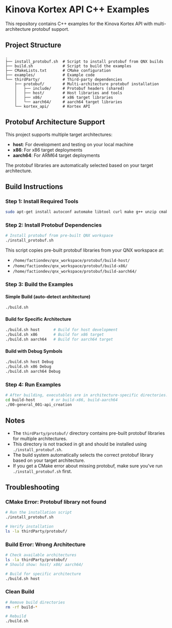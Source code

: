 # Kinova Kortex API C++ Examples

This repository contains C++ examples for the Kinova Kortex API with multi-architecture protobuf support.

## Project Structure

```
.
├── install_protobuf.sh  # Script to install protobuf from QNX builds
├── build.sh             # Script to build the examples
├── CMakeLists.txt       # CMake configuration
├── examples/            # Example code
└── thirdParty/          # Third-party dependencies
    ├── protobuf/        # Multi-architecture protobuf installation
    │   ├── include/     # Protobuf headers (shared)
    │   ├── host/        # Host libraries and tools
    │   ├── x86/         # x86 target libraries
    │   └── aarch64/     # aarch64 target libraries
    └── kortex_api/      # Kortex API
```

## Protobuf Architecture Support

This project supports multiple target architectures:
- **host**: For development and testing on your local machine
- **x86**: For x86 target deployments
- **aarch64**: For ARM64 target deployments

The protobuf libraries are automatically selected based on your target architecture.

## Build Instructions

### Step 1: Install Required Tools
```bash
sudo apt-get install autoconf automake libtool curl make g++ unzip cmake
```

### Step 2: Install Protobuf Dependencies
```bash
# Install protobuf from pre-built QNX workspace
./install_protobuf.sh
```

This script copies pre-built protobuf libraries from your QNX workspace at:
- `/home/factiondev/qnx_workspace/protobuf/build-host/`
- `/home/factiondev/qnx_workspace/protobuf/build-x86/`
- `/home/factiondev/qnx_workspace/protobuf/build-aarch64/`

### Step 3: Build the Examples

#### Simple Build (auto-detect architecture)
```bash
./build.sh
```

#### Build for Specific Architecture
```bash
./build.sh host      # Build for host development
./build.sh x86       # Build for x86 target
./build.sh aarch64   # Build for aarch64 target
```

#### Build with Debug Symbols
```bash
./build.sh host Debug
./build.sh x86 Debug
./build.sh aarch64 Debug
```

### Step 4: Run Examples
```bash
# After building, executables are in architecture-specific directories:
cd build-host       # or build-x86, build-aarch64
./00-general_001-api_creation
```

## Notes

- The `thirdParty/protobuf/` directory contains pre-built protobuf libraries for multiple architectures.
- This directory is not tracked in git and should be installed using `./install_protobuf.sh`.
- The build system automatically selects the correct protobuf library based on your target architecture.
- If you get a CMake error about missing protobuf, make sure you've run `./install_protobuf.sh` first.

## Troubleshooting

### CMake Error: Protobuf library not found
```bash
# Run the installation script
./install_protobuf.sh

# Verify installation
ls -la thirdParty/protobuf/
```

### Build Error: Wrong Architecture
```bash
# Check available architectures
ls -la thirdParty/protobuf/
# Should show: host/ x86/ aarch64/

# Build for specific architecture
./build.sh host
```

### Clean Build
```bash
# Remove build directories
rm -rf build-*

# Rebuild
./build.sh
``` 